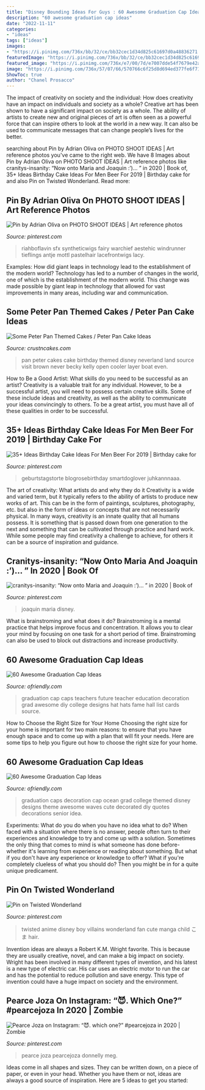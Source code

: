 ```yaml
---
title: "Disney Bounding Ideas For Guys : 60 Awesome Graduation Cap Ideas"
description: "60 awesome graduation cap ideas"
date: "2022-11-11"
categories:
- "ideas"
tags: ["ideas"]
images:
- "https://i.pinimg.com/736x/bb/32/ce/bb32cec1d34d825c61697d0a48836271.jpg"
featuredImage: "https://i.pinimg.com/736x/bb/32/ce/bb32cec1d34d825c61697d0a48836271.jpg"
featured_image: "https://i.pinimg.com/736x/e7/00/7d/e7007dde54f7679e42a536bd8ffc20f1.jpg"
image: "https://i.pinimg.com/736x/57/07/66/570766c6f25d8d694ed377fe6f71b64a.jpg"
ShowToc: true
author: "Chanel Prosacco"
---
```



The impact of creativity on society and the individual: How does creativity have an impact on individuals and society as a whole?
Creative art has been shown to have a significant impact on society as a whole. The ability of artists to create new and original pieces of art is often seen as a powerful force that can inspire others to look at the world in a new way. It can also be used to communicate messages that can change people’s lives for the better.

	

		
searching about Pin by Adrian Oliva on PHOTO SHOOT IDEAS | Art reference photos you've came to the right web. We have 8 Images about Pin by Adrian Oliva on PHOTO SHOOT IDEAS | Art reference photos like cranitys-insanity: “Now onto Maria and Joaquin :’)… ” in 2020 | Book of, 35+ Ideas Birthday Cake Ideas For Men Beer For 2019 | Birthday cake for and also Pin on Twisted Wonderland. Read more:
		
    
## Pin By Adrian Oliva On PHOTO SHOOT IDEAS | Art Reference Photos

<img loading=lazy src="https://i.pinimg.com/736x/57/07/66/570766c6f25d8d694ed377fe6f71b64a.jpg" onerror="this.onerror=null;this.src='https://tse4.mm.bing.net/th?id=OIP.o9bVl0KN5NR388r97bUtcQHaKX&amp;pid=15.1';" alt="Pin by Adrian Oliva on PHOTO SHOOT IDEAS | Art reference photos">

_Source: pinterest.com_

>riahboflavin sfx syntheticwigs fairy warchief aestehic windrunner tieflings antje mottl pastelhair lacefrontwigs lacy. 

	

Examples: How did giant leaps in technology lead to the establishment of the modern world?
Technology has led to a number of changes in the world, one of which is the establishment of the modern world. This change was made possible by giant leap in technology that allowed for vast improvements in many areas, including war and communication.

    
## Some Peter Pan Themed Cakes / Peter Pan Cake Ideas

<img loading=lazy src="http://www.crustncakes.com/blog/wp-content/uploads/2015/12/8ae8e66d2e6aa9c5776bc299dcc0b0de.jpg" onerror="this.onerror=null;this.src='https://tse4.mm.bing.net/th?id=OIP.mgETo959UeJbVjmujRS_bwHaKW&amp;pid=15.1';" alt="Some Peter Pan Themed Cakes / Peter Pan Cake Ideas">

_Source: crustncakes.com_

>pan peter cakes cake birthday themed disney neverland land source visit brown never becky kelly open cooler layer boat even. 

	

How to Be a Good Artist: What skills do you need to be successful as an artist?
Creativity is a valuable trait for any individual. However, to be a successful artist, you will need to possess certain creative skills. Some of these include ideas and creativity, as well as the ability to communicate your ideas convincingly to others. To be a great artist, you must have all of these qualities in order to be successful.

    
## 35+ Ideas Birthday Cake Ideas For Men Beer For 2019 | Birthday Cake For

<img loading=lazy src="https://i.pinimg.com/736x/27/2e/e8/272ee893e404f640c91f3f357d1088e5.jpg" onerror="this.onerror=null;this.src='https://tse4.mm.bing.net/th?id=OIP.vcx3yKB3uzWYprInILKLxQAAAA&amp;pid=15.1';" alt="35+ Ideas Birthday Cake Ideas For Men Beer For 2019 | Birthday cake for">

_Source: pinterest.com_

>geburtstagstorte blogrosebirthday smartdoglover juhkannnaaa. 

	

The art of creativity: What artists do and why they do it
Creativity is a wide and varied term, but it typically refers to the ability of artists to produce new works of art. This can be in the form of paintings, sculptures, photography, etc. but also in the form of ideas or concepts that are not necessarily physical. In many ways, creativity is an innate quality that all humans possess. It is something that is passed down from one generation to the next and something that can be cultivated through practice and hard work. While some people may find creativity a challenge to achieve, for others it can be a source of inspiration and guidance.

    
## Cranitys-insanity: “Now Onto Maria And Joaquin :’)… ” In 2020 | Book Of

<img loading=lazy src="https://i.pinimg.com/736x/fb/61/dc/fb61dcca198abb9aaf4804f257d55a94.jpg" onerror="this.onerror=null;this.src='https://tse2.mm.bing.net/th?id=OIP.Qa09vU3pVAN2RAcFhcm3xQHaLg&amp;pid=15.1';" alt="cranitys-insanity: “Now onto Maria and Joaquin :’)… ” in 2020 | Book of">

_Source: pinterest.com_

>joaquin maria disney. 

	

What is brainstroming and what does it do?
Brainstroming is a mental practice that helps improve focus and concentration. It allows you to clear your mind by focusing on one task for a short period of time. Brainstroming can also be used to block out distractions and increase productivity.

    
## 60 Awesome Graduation Cap Ideas

<img loading=lazy src="http://ofriendly.com/wp-content/uploads/2016/11/graduation-caps/20-graduation-cap-ideas.jpg" onerror="this.onerror=null;this.src='https://tse3.mm.bing.net/th?id=OIP.EnnXO_FcdNuU-Q4mZrqzXQHaJ4&amp;pid=15.1';" alt="60 Awesome Graduation Cap Ideas">

_Source: ofriendly.com_

>graduation cap caps teachers future teacher education decoration grad awesome diy college designs hat hats fame hall list cards source. 

	

How to Choose the Right Size for Your Home
Choosing the right size for your home is important for two main reasons: to ensure that you have enough space and to come up with a plan that will fit your needs. Here are some tips to help you figure out how to choose the right size for your home.

    
## 60 Awesome Graduation Cap Ideas

<img loading=lazy src="http://ofriendly.com/wp-content/uploads/2016/11/graduation-caps/7-graduation-cap-ideas.jpg" onerror="this.onerror=null;this.src='https://tse1.mm.bing.net/th?id=OIP._8d2jM13CL6tOa8alUHk3QHaHa&amp;pid=15.1';" alt="60 Awesome Graduation Cap Ideas">

_Source: ofriendly.com_

>graduation caps decoration cap ocean grad college themed disney designs theme awesome waves cute decorated diy quotes decorations senior idea. 

	

Experiments: What do you do when you have no idea what to do?
When faced with a situation where there is no answer, people often turn to their experiences and knowledge to try and come up with a solution. Sometimes the only thing that comes to mind is what someone has done before- whether it's learning from experience or reading about something. But what if you don't have any experience or knowledge to offer? What if you're completely clueless of what you should do? Then you might be in for a quite unique predicament.

    
## Pin On Twisted Wonderland

<img loading=lazy src="https://i.pinimg.com/736x/e7/00/7d/e7007dde54f7679e42a536bd8ffc20f1.jpg" onerror="this.onerror=null;this.src='https://tse3.mm.bing.net/th?id=OIP.azF9b2l0-wISm8_ETFPalQHaKW&amp;pid=15.1';" alt="Pin on Twisted Wonderland">

_Source: pinterest.com_

>twisted anime disney boy villains wonderland fan cute manga child こま hair. 

	

Invention ideas are always a Robert K.M. Wright favorite. This is because they are usually creative, novel, and can make a big impact on society. Wright has been involved in many different types of invention, and his latest is a new type of electric car. His car uses an electric motor to run the car and has the potential to reduce pollution and save energy. This type of invention could have a huge impact on society and the environment.

    
## Pearce Joza On Instagram: “😈. Which One?” #pearcejoza In 2020 | Zombie

<img loading=lazy src="https://i.pinimg.com/736x/bb/32/ce/bb32cec1d34d825c61697d0a48836271.jpg" onerror="this.onerror=null;this.src='https://tse2.mm.bing.net/th?id=OIP.-Z5Cwm79yz90nVj-onbWPgHaFi&amp;pid=15.1';" alt="Pearce Joza on Instagram: “😈. which one?” #pearcejoza in 2020 | Zombie">

_Source: pinterest.com_

>pearce joza pearcejoza donnelly meg. 

	

Ideas come in all shapes and sizes. They can be written down, on a piece of paper, or even in your head. Whether you have them or not, ideas are always a good source of inspiration. Here are 5 ideas to get you started: 

